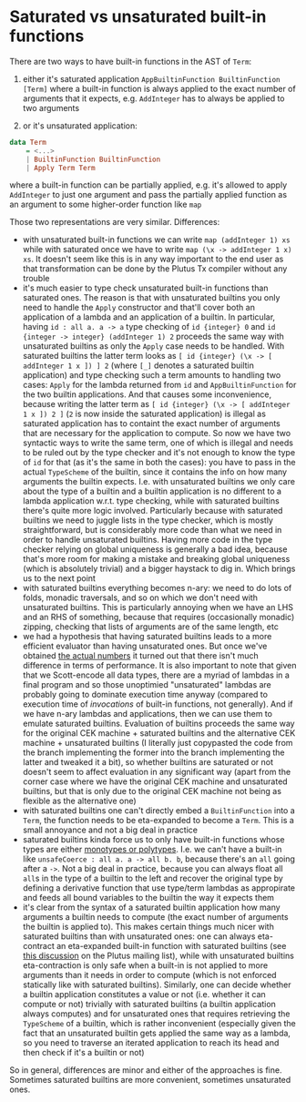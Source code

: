 # Saturated vs unsaturated built-in functions

There are two ways to have built-in functions in the AST of `Term`:

1. either it's saturated application `AppBuiltinFunction BuiltinFunction [Term]` where a built-in function is always applied to the exact number of arguments that it expects, e.g. `AddInteger` has to always be applied to two arguments

2. or it's unsaturated application:

```haskell
data Term
    = <...>
    | BuiltinFunction BuiltinFunction
    | Apply Term Term
```

where a built-in function can be partially applied, e.g. it's allowed to apply `AddInteger` to just one argument and pass the partially applied function as an argument to some higher-order function like `map`

Those two representations are very similar. Differences:

- with unsaturated built-in functions we can write `map (addInteger 1) xs` while with saturated once we have to write `map (\x -> addInteger 1 x) xs`. It doesn't seem like this is in any way important to the end user as that transformation can be done by the Plutus Tx compiler without any trouble
- it's much easier to type check unsaturated built-in functions than saturated ones. The reason is that with unsaturated builtins you only need to handle the `Apply` constructor and that'll cover both an application of a lambda and an application of a builtin. In particular, having `id : all a. a -> a` type checking of `id {integer} 0` and `id {integer -> integer} (addInteger 1) 2` proceeds the same way with unsaturated builtins as only the `Apply` case needs to be handled. With saturated builtins the latter term looks as `[ id {integer} (\x -> [ addInteger 1 x ]) ] 2` (where `[_]` denotes a saturated builtin application) and type checking such a term amounts to handling two cases: `Apply` for the lambda returned from `id` and `AppBuiltinFunction` for the two builtin applications. And that causes some inconvenience, because writing the latter term as `[ id {integer} (\x -> [ addInteger 1 x ]) 2 ]` (`2` is now inside the saturated application) is illegal as saturated application has to containt the exact number of arguments that are necessary for the application to compute. So now we have two syntactic ways to write the same term, one of which is illegal and needs to be ruled out by the type checker and it's not enough to know the type of `id` for that (as it's the same in both the cases): you have to pass in the actual `TypeScheme` of the builtin, since it contains the info on how many arguments the builtin expects. I.e. with unsaturated builtins we only care about the type of a builtin and a builtin application is no different to a lambda application w.r.t. type checking, while with saturated builtins there's quite more logic involved. Particularly because with saturated builtins we need to juggle lists in the type checker, which is mostly straightforward, but is considerably more code than what we need in order to handle unsaturated builtins. Having more code in the type checker relying on global uniqueness is generally a bad idea, because that's more room for making a mistake and breaking global uniqueness (which is absolutely trivial) and a bigger haystack to dig in. Which brings us to the next point
- with saturated builtins everything becomes n-ary: we need to do lots of folds, monadic traversals, and so on which we don't need with unsaturated builtins. This is particularly annoying when we have an LHS and an RHS of something, because that requires (occasionally monadic) zipping, checking that lists of arguments are of the same length, etc
- we had a hypothesis that having saturated builtins leads to a more efficient evaluator than having unsaturated ones. But once we've obtained [the actual numbers](https://github.com/input-output-hk/plutus/blob/0a71a3561c7fad49d591b5046c9a85a38acef60a/notes/fomega/evaluation/CEK-variations-stats.md) it turned out that there isn't much difference in terms of performance. It is also important to note that given that we Scott-encode all data types, there are a myriad of lambdas in a final program and so those unoptimied "unsaturated" lambdas are probably going to dominate execution time anyway (compared to execution time of _invocations_ of built-in functions, not generally). And if we have n-ary lambdas and applications, then we can use them to emulate saturated builtins. Evaluation of builtins proceeds the same way for the original CEK machine + saturated builtins and the alternative CEK machine + unsaturated builtins (I literally just copypasted the code from the branch implementing the former into the branch implementing the latter and tweaked it a bit), so whether builtins are saturated or not doesn't seem to affect evaluation in any significant way (apart from the corner case where we have the original CEK machine and unsaturated builtins, but that is only due to the original CEK machine not being as flexible as the alternative one)
- with saturated builtins one can't directly embed a `BuiltinFunction` into a `Term`, the function needs to be eta-expanded to become a `Term`. This is a small annoyance and not a big deal in practice
- saturated builtins kinda force us to only have built-in functions whose types are either [monotypes or polytypes](https://en.wikipedia.org/wiki/Hindley%E2%80%93Milner_type_system#Syntax). I.e. we can't have a built-in like `unsafeCoerce : all a. a -> all b. b`, because there's an `all` going after a `->`. Not a big deal in practice, because you can always float all `all`s in the type of a builtin to the left and recover the original type by defining a derivative function that use type/term lambdas as appropirate and feeds all bound variables to the builtin the way it expects them
- it's clear from the syntax of a saturated builtin application how many arguments a builtin needs to compute (the exact number of arguments the builtin is applied to). This makes certain things much nicer with saturated builtins than with unsaturated ones: one can always eta-contract an eta-expanded built-in function with saturated builtins (see [this discussion](https://mail.google.com/mail/u/0/#inbox/FMfcgxwJXBxCJMXVnNxVHbhpfPKVpXNq) on the Plutus mailing list), while with unsaturated builtins eta-contraction is only safe when a built-in is not applied to more arguments than it needs in order to compute (which is not enforced statically like with saturated builtins). Similarly, one can decide whether a builtin application constitutes a value or not (i.e. whether it can compute or not) trivially with saturated builtins (a builtin application always computes) and for unsaturated ones that requires retrieving the `TypeScheme` of a builtin, which is rather inconvenient (especially given the fact that an unsaturated builtin gets applied the same way as a lambda, so you need to traverse an iterated application to reach its head and then check if it's a builtin or not)

So in general, differences are minor and either of the approaches is fine. Sometimes saturated builtins are more convenient, sometimes unsaturated ones.
